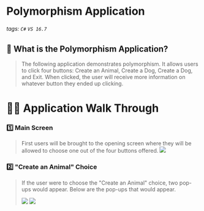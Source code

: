 # Polymorphism Application

###### tags: `C#` `VS 16.7`


## 📝 What is the Polymorphism Application?
> The following application demonstrates polymorphism. It allows users to click four buttons: Create an Animal, Create a Dog, Create a Dog, and Exit. When clicked, the user will receive more information on whatever button they ended up clicking. 

# 👩‍🏫 Application Walk Through
### 1️⃣ Main Screen ###
> First users will be brought to the opening screen where they will be allowed to choose one out of the four buttons offered. 
![](https://i.imgur.com/ZDNQQwU.jpg)

### 2️⃣ "Create an Animal" Choice ###
> If the user were to choose the "Create an Animal" choice, two pop-ups would appear. Below are the pop-ups that would appear. 
> 
>![](https://i.imgur.com/OdvtXkw.jpg) 
>![](https://i.imgur.com/EnhEi4X.jpg)


